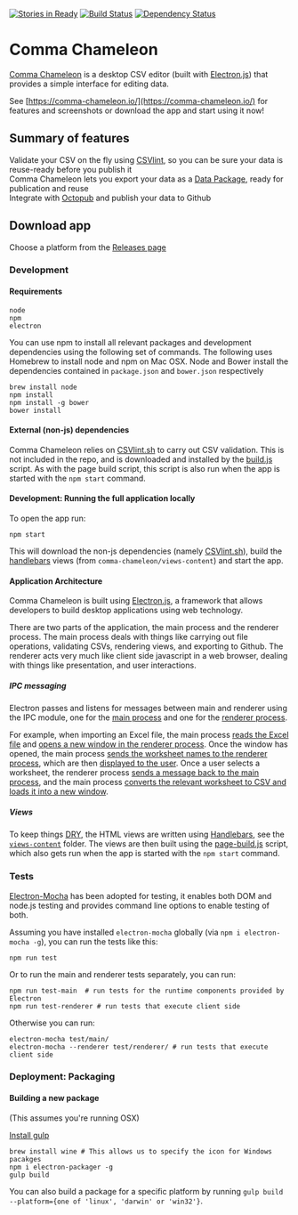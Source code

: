 [![Stories in Ready](https://badge.waffle.io/theodi/edward-csvhands.svg?label=ready&title=Ready)](http://waffle.io/theodi/edward-csvhands)
[![Build Status](https://travis-ci.org/theodi/comma-chameleon.svg?branch=master)](https://travis-ci.org/theodi/comma-chameleon)
[![Dependency Status](https://dependencyci.com/github/theodi/comma-chameleon/badge)](https://dependencyci.com/github/theodi/comma-chameleon)

# Comma Chameleon

[Comma Chameleon](https://comma-chameleon.io/) is a desktop CSV editor (built with [Electron.js](electron.atom.io)) that provides a simple interface for editing data.

See [https://comma-chameleon.io/](https://comma-chameleon.io/) for features and screenshots or download the app and start using it now!

## Summary of features

Validate your CSV on the fly using [CSVlint](http://csvlint.io/), so you can be sure your data is reuse-ready before you publish it  
Comma Chameleon lets you export your data as a [Data Package](http://data.okfn.org/doc/data-package), ready for publication and reuse  
Integrate with [Octopub](https://octopub.io/) and publish your data to Github  

## Download app

Choose a platform from the [Releases page](https://github.com/theodi/comma-chameleon/releases/latest)

### Development

#### Requirements

`node`  
`npm`  
`electron`

You can use npm to install all relevant packages and development dependencies using the following set of commands. The following uses Homebrew to install node and npm on Mac OSX. Node and Bower install the dependencies contained in `package.json` and `bower.json` respectively
```
brew install node
npm install
npm install -g bower
bower install
```

#### External (non-js) dependencies

Comma Chameleon relies on [CSVlint.sh](https://github.com/theodi/csvlint.sh) to carry out CSV validation. This is not included in the repo, and is downloaded and installed by the [build.js](https://github.com/theodi/comma-chameleon/blob/master/scripts/build.js) script. As with the page build script, this script is also run when the app is started with the `npm start` command.

#### Development: Running the full application locally

To open the app run:

```
npm start
```

This will download the non-js dependencies (namely [CSVlint.sh](https://github.com/theodi/csvlint.sh)), build the [handlebars](http://handlebarsjs.com/) views (from `comma-chameleon/views-content`) and start the app.


#### Application Architecture

Comma Chameleon is built using [Electron.js](electron.atom.io), a framework that allows developers to build desktop applications using web technology.

There are two parts of the application, the main process and the renderer process. The main process deals with things like carrying out file operations, validating CSVs, rendering views, and exporting to Github. The renderer acts very much like client side javascript in a web browser, dealing with things like presentation, and user interactions.

##### IPC messaging

Electron passes and listens for messages between main and renderer using the IPC module, one for the [main process](https://github.com/electron/electron/blob/master/docs/api/ipc-main.md) and one for the [renderer process](https://github.com/electron/electron/blob/master/docs/api/ipc-renderer.md).

For example, when importing an Excel file, the main process [reads the Excel file](https://github.com/theodi/comma-chameleon/blob/master/main/excel.js#L7) and [opens a new window in the renderer process](https://github.com/theodi/comma-chameleon/blob/master/main/excel.js#L12). Once the window has opened, the main process [sends the worksheet names to the renderer process](https://github.com/theodi/comma-chameleon/blob/master/main/excel.js#L14), which are then [displayed to the user](https://github.com/theodi/comma-chameleon/blob/master/views/views-content/select_worksheet.html#L18). Once a user selects a worksheet, the renderer process [sends a message back to the main process](https://github.com/theodi/comma-chameleon/blob/master/views/views-content/select_worksheet.html#L27), and the main process [converts the relevant worksheet to CSV and loads it into a new window](https://github.com/theodi/comma-chameleon/blob/master/main/excel.js#L17).

##### Views

To keep things [DRY](https://en.wikipedia.org/wiki/Don%27t_repeat_yourself), the HTML views are written using [Handlebars](http://handlebarsjs.com/), see the [`views-content`](https://github.com/theodi/comma-chameleon/blob/master/views/views-content) folder. The views are then built using the [page-build.js](https://github.com/theodi/comma-chameleon/blob/master/scripts/page-build.js) script, which also gets run when the app is started with the `npm start` command.

### Tests

[Electron-Mocha](https://github.com/jprichardson/electron-mocha) has been adopted for testing, it enables both DOM and node.js testing and provides command line options to enable testing of both.

Assuming you have installed `electron-mocha` globally (via `npm i electron-mocha -g`), you can run the tests like this:

```
npm run test
```

Or to run the main and renderer tests separately, you can run:

```
npm run test-main  # run tests for the runtime components provided by Electron
npm run test-renderer # run tests that execute client side
```

Otherwise you can run:

```
electron-mocha test/main/
electron-mocha --renderer test/renderer/ # run tests that execute client side
```

### Deployment: Packaging

#### Building a new package

(This assumes you're running OSX)

[Install gulp](https://github.com/gulpjs/gulp/blob/master/docs/getting-started.md)
```
brew install wine # This allows us to specify the icon for Windows pacakges
npm i electron-packager -g
gulp build
```

You can also build a package for a specific platform by running `gulp build --platform={one of 'linux', 'darwin' or 'win32'}`.
